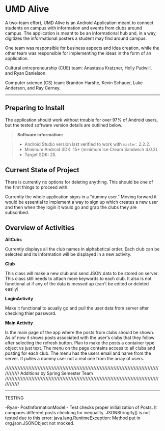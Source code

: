 UMD Alive
=========

A two-team effort, UMD Alive is an Android Application meant to connect students on campus with information and events from clubs around campus. The application is meant to be an informational hub and, in a way, digitizes the informational posters a student may find around campus.

One team was responsible for business aspects and idea creation, while the other team was responsible for implementing the ideas in the form of an application.

Cultural entrepreneurship (CUE) team: Anastasia Kratzner, Holly Pudwill, and Ryan Danielson.

Computer science (CS) team: Brandon Harshe, Kevin Schauer, Luke Anderson, and Ray Cerney.

----------

Preparing to Install
-------------
The application should work without trouble for over 97% of Android users, but the tested software version details are outlined below.

> **Software information:**

> - Android Studio version last verified to work with `master`: 2.2.2.
> - Minimum Android SDK: 15+ (minimum Ice Cream Sandwich 4.0.3).
> - Target SDK: 25.

Current State of Project
-------------

There is currently no options for deleting anything. This should be one of the first things to proceed with.

Currently the whole application signs in a “dummy user.” Moving forward it would be essential to implement a way to sign up which creates a new user and then when they login it would go and grab the clubs they are subscribed.

Overview of Activities
-------------

**AllCubs**

Currently displays all the club names in alphabetical order. Each club can be selected and its information will be displayed in a new activity.


**Club**

This class will make a new club and send JSON data to be stored on server. This class still needs to attach more keywords to each club. It also is not functional at if any of the data is messed up (can't be edited or deleted easily)


**LoginActivity**

Make it functional to acually go and pull the user data from server after checking thier password. 


**Main Activity**

Is the main page of the app where the posts from clubs should be shown. As of now it shows posts associated with the user's clubs that they follow after selecting the refresh button. Plan to make the posts a container type object vs just text. The menu on the page contains access to all clubs and posting for each club. The menu has the users email and name from the server. It pulles a dummy user not a real one from the array of users.



////////////////////////////////////////////////////////////////////////////////////////////////////////////
Additions by Spring Semester Team
////////////////////////////////////////////////////////////////////////////////////////////////////////////

************************************************************************************************************
TESTING

-Ryan-
PostInformationModel - Test checks proper initialization of Posts. It compares different posts checking for inequality.
    JSONStringify() is not tested due to this error: java.lang.RuntimeException: Method put in org.json.JSONObject not mocked.





